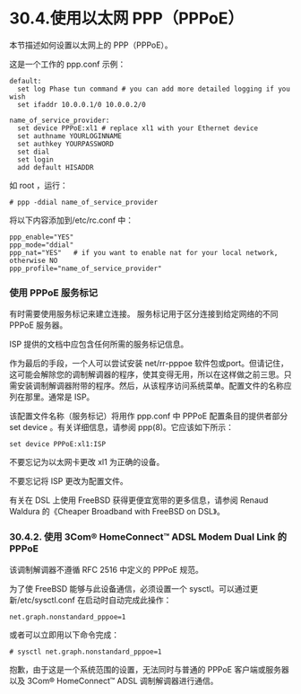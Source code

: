 # 30.4.使用以太网 PPP（PPPoE）

本节描述如何设置以太网上的 PPP（PPPoE）。

这是一个工作的 ppp.conf 示例：

```
default:
  set log Phase tun command # you can add more detailed logging if you wish
  set ifaddr 10.0.0.1/0 10.0.0.2/0

name_of_service_provider:
  set device PPPoE:xl1 # replace xl1 with your Ethernet device
  set authname YOURLOGINNAME
  set authkey YOURPASSWORD
  set dial
  set login
  add default HISADDR
```

 如 root ，运行：

```
# ppp -ddial name_of_service_provider
```

将以下内容添加到/etc/rc.conf 中：

```
ppp_enable="YES"
ppp_mode="ddial"
ppp_nat="YES"	# if you want to enable nat for your local network, otherwise NO
ppp_profile="name_of_service_provider"
```

### 使用 PPPoE 服务标记

有时需要使用服务标记来建立连接。 服务标记用于区分连接到给定网络的不同 PPPoE 服务器。

ISP 提供的文档中应包含任何所需的服务标记信息。

作为最后的手段，一个人可以尝试安装 net/rr-pppoe 软件包或port。但请记住，这可能会解除您的调制解调器的程序，使其变得无用，所以在这样做之前三思。只需安装调制解调器附带的程序。然后，从该程序访问系统菜单。配置文件的名称应列在那里。通常是 ISP。

该配置文件名称（服务标记）将用作 ppp.conf 中 PPPoE 配置条目的提供者部分 set device 。有关详细信息，请参阅 ppp(8)。它应该如下所示：

```
set device PPPoE:xl1:ISP
```

不要忘记为以太网卡更改 xl1 为正确的设备。

不要忘记将 ISP 更改为配置文件。

有关在 DSL 上使用 FreeBSD 获得更便宜宽带的更多信息，请参阅 Renaud Waldura 的《Cheaper Broadband with FreeBSD on DSL》。

### 30.4.2. 使用 3Com® HomeConnect™ ADSL Modem Dual Link 的 PPPoE

该调制解调器不遵循 RFC 2516 中定义的 PPPoE 规范。

为了使 FreeBSD 能够与此设备通信，必须设置一个 sysctl。可以通过更新/etc/sysctl.conf 在启动时自动完成此操作：

```
net.graph.nonstandard_pppoe=1
```

或者可以立即用以下命令完成：

```
# sysctl net.graph.nonstandard_pppoe=1
```

抱歉，由于这是一个系统范围的设置，无法同时与普通的 PPPoE 客户端或服务器以及 3Com® HomeConnect™ ADSL 调制解调器进行通信。
